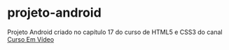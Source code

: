 # projeto-android
Projeto Android criado no capítulo 17 do curso de HTML5 e CSS3 do canal <a href = "https://www.youtube.com/channel/UCrWvhVmt0Qac3HgsjQK62FQ" hreflang = "pt" target = "_blank" rel = "external" >Curso Em Vídeo</a>
